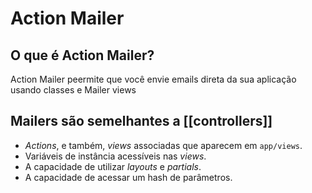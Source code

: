 # Action Mailer

## O que é Action Mailer?

Action Mailer peermite que você envie emails direta da sua aplicação usando classes e Mailer views

## Mailers são semelhantes a [[controllers]]

- _Actions_, e também, _views_ associadas que aparecem em `app/views`.
- Variáveis de instância acessíveis nas _views_.
- A capacidade de utilizar _layouts_ e _partials_.
- A capacidade de acessar um hash de parâmetros.
